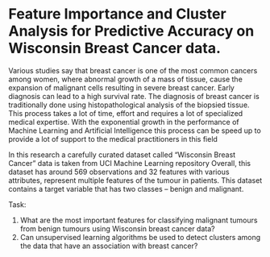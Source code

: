 #  Feature Importance and Cluster Analysis for Predictive Accuracy on Wisconsin Breast Cancer data.



Various studies say that breast cancer is one of the most common cancers among women, where abnormal growth of a mass of tissue, cause the expansion of malignant cells resulting in severe breast cancer. Early diagnosis can lead to a high survival rate. 
The diagnosis of breast cancer is traditionally done using histopathological analysis of the biopsied tissue. This process takes a lot of time, effort and requires a lot of specialized medical expertise. With the exponential growth in the performance of Machine Learning and Artificial Intelligence this process can be speed up to provide a lot of support 
to the medical practitioners in this field 

In this research a carefully curated dataset called “Wisconsin Breast Cancer” data is taken from UCI 
Machine Learning repository  Overall, this 
dataset has around 569 observations and 32 features with various attributes, represent multiple 
features of the tumour in patients. This dataset contains a target variable that has two classes –
benign and malignant.


Task:
1. What are the most important features for classifying malignant tumours from benign tumours 
using Wisconsin breast cancer data? 
2. Can unsupervised learning algorithms be used to detect clusters among the data that have an 
association with breast cancer?
